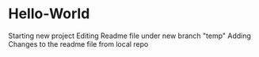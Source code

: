 # Hello-World
Starting new project
Editing Readme file under new branch "temp"
Adding  Changes to the readme file from  local  repo
